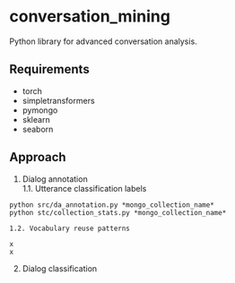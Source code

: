 # conversation_mining

Python library for advanced conversation analysis.


## Requirements

* torch
* simpletransformers
* pymongo
* sklearn
* seaborn


## Approach

1. Dialog annotation  
    1.1. Utterance classification labels  

```
python src/da_annotation.py *mongo_collection_name*
python stc/collection_stats.py *mongo_collection_name*
```

    1.2. Vocabulary reuse patterns  

```
x
x
```

2. Dialog classification  

